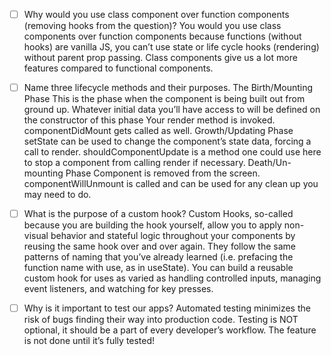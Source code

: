 - [ ] Why would you use class component over function components (removing hooks from the question)?
You would you use class components over function components because functions (without hooks) are vanilla JS, you can’t use state or life cycle hooks (rendering) without  parent prop passing.  Class components give us a lot more features compared to functional components.  


- [ ] Name three lifecycle methods and their purposes.
The Birth/Mounting Phase
This is the phase when the component is being built out from ground up.
Whatever initial data you’ll have access to will be defined on the constructor of this phase
Your render method is invoked.
componentDidMount gets called as well.
Growth/Updating Phase
setState can be used to change the component’s state data, forcing a call to render.
shouldComponentUpdate is a method one could use here to stop a component from calling render if necessary.
Death/Un-mounting Phase
Component is removed from the screen.
componentWillUnmount is called and can be used for any clean up you may need to do.


- [ ] What is the purpose of a custom hook?
Custom Hooks, so-called because you are building the hook yourself, allow you to apply non-visual behavior and stateful logic throughout your components by reusing the same hook over and over again. They follow the same patterns of naming that you’ve already learned (i.e. prefacing the function name with use, as in useState). You can build a reusable custom hook for uses as varied as handling controlled inputs, managing event listeners, and watching for key presses.

- [ ] Why is it important to test our apps?
Automated testing minimizes the risk of bugs finding their way into production code. Testing is NOT optional, it should be a part of every developer’s workflow. The feature is not done until it’s fully tested!